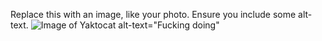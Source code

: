 Replace this with an image, like your photo. Ensure you include some alt-text.
![Image of Yaktocat](https://octodex.github.com/images/yaktocat.png) 
alt-text="Fucking doing"
